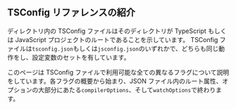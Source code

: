 ## TSConfig リファレンスの紹介

ディレクトリ内の TSConfig ファイルはそのディレクトリが TypeScript もしくは JavaScript プロジェクトのルートであることを示しています。
TSConfig ファイルは`tsconfig.json`もしくは`jsconfig.json`のいずれかで、どちらも同じ動作をし、設定変数のセットを有しています。

このページは TSConfig ファイルで利用可能な全ての異なるフラグについて説明をしています。各フラグの概要から始まり、JSON ファイル内のルート属性、オプションの大部分にあたる`compilerOptions`、そして`watchOptions`で終わります。
